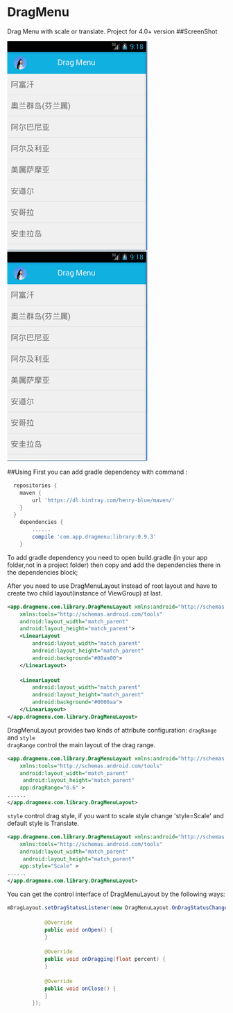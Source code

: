 # DragMenu
Drag Menu with scale or translate. Project for 4.0+ version
##ScreenShot
<p>
<img src="scale.gif" />
&nbsp;&nbsp;&nbsp;
<img src="tranlate.gif"/>
</p>

##Using
First you can add gradle dependency with command :
```groovy
  repositories {
    maven {
        url 'https://dl.bintray.com/henry-blue/maven/'
    }
  }
	dependencies {
	    ......
	    compile 'com.app.dragmenu:library:0.9.3'
	}

```
To add gradle dependency you need to open build.gradle (in your app folder,not in a project folder) then copy and add the dependencies there in the dependencies block;

After you need to use DragMenuLayout instead of root layout and have to create two child layout(instance of ViewGroup) at last. 
```xml
<app.dragmenu.com.library.DragMenuLayout xmlns:android="http://schemas.android.com/apk/res/android"
    xmlns:tools="http://schemas.android.com/tools"
    android:layout_width="match_parent"
    android:layout_height="match_parent">
    <LinearLayout
        android:layout_width="match_parent"
        android:layout_height="match_parent"
        android:background="#00aa00">
    </LinearLayout>
    
    <LinearLayout
        android:layout_width="match_parent"
        android:layout_height="match_parent"
        android:background="#0000aa">
    </LinearLayout>
</app.dragmenu.com.library.DragMenuLayout>
```


DragMenuLayout provides two kinds of attribute configuration: `dragRange`  and  `style` <br>
`dragRange` control the main layout of the drag range. 


```xml
<app.dragmenu.com.library.DragMenuLayout xmlns:android="http://schemas.android.com/apk/res/android"
    xmlns:tools="http://schemas.android.com/tools"
    android:layout_width="match_parent"
     android:layout_height="match_parent"
    app:dragRange="0.6" >
......
</app.dragmenu.com.library.DragMenuLayout>
```

`style` control drag style, if you want to scale style change 'style=Scale' and default style is Translate.

```xml
<app.dragmenu.com.library.DragMenuLayout xmlns:android="http://schemas.android.com/apk/res/android"
    xmlns:tools="http://schemas.android.com/tools"
    android:layout_width="match_parent"
     android:layout_height="match_parent"
    app:style="Scale" >
......
</app.dragmenu.com.library.DragMenuLayout>
```

You can get the control interface of DragMenuLayout by the following ways:

```java
mDragLayout.setDragStatusListener(new DragMenuLayout.OnDragStatusChangeListener() {

            @Override
            public void onOpen() {
            }

            @Override
            public void onDragging(float percent) {
            }

            @Override
            public void onClose() {
            }
        });
```



